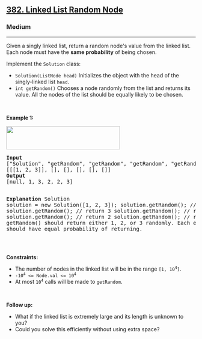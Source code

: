 <h2><a href="https://leetcode.com/problems/linked-list-random-node/">382. Linked List Random Node</a></h2><h3>Medium</h3><hr><div style="user-select: auto;"><p style="user-select: auto;">Given a singly linked list, return a random node's value from the linked list. Each node must have the <strong style="user-select: auto;">same probability</strong> of being chosen.</p>

<p style="user-select: auto;">Implement the <code style="user-select: auto;">Solution</code> class:</p>

<ul style="user-select: auto;">
	<li style="user-select: auto;"><code style="user-select: auto;">Solution(ListNode head)</code> Initializes the object with the head of the singly-linked list <code style="user-select: auto;">head</code>.</li>
	<li style="user-select: auto;"><code style="user-select: auto;">int getRandom()</code> Chooses a node randomly from the list and returns its value. All the nodes of the list should be equally likely to be chosen.</li>
</ul>

<p style="user-select: auto;">&nbsp;</p>
<p style="user-select: auto;"><strong style="user-select: auto;">Example 1:</strong></p>
<img alt="" src="https://assets.leetcode.com/uploads/2021/03/16/getrand-linked-list.jpg" style="width: 302px; height: 62px; user-select: auto;">
<pre style="user-select: auto;"><strong style="user-select: auto;">Input</strong>
["Solution", "getRandom", "getRandom", "getRandom", "getRandom", "getRandom"]
[[[1, 2, 3]], [], [], [], [], []]
<strong style="user-select: auto;">Output</strong>
[null, 1, 3, 2, 2, 3]

<strong style="user-select: auto;">Explanation</strong>
Solution solution = new Solution([1, 2, 3]);
solution.getRandom(); // return 1
solution.getRandom(); // return 3
solution.getRandom(); // return 2
solution.getRandom(); // return 2
solution.getRandom(); // return 3
// getRandom() should return either 1, 2, or 3 randomly. Each element should have equal probability of returning.
</pre>

<p style="user-select: auto;">&nbsp;</p>
<p style="user-select: auto;"><strong style="user-select: auto;">Constraints:</strong></p>

<ul style="user-select: auto;">
	<li style="user-select: auto;">The number of nodes in the linked list will be in the range <code style="user-select: auto;">[1, 10<sup style="user-select: auto;">4</sup>]</code>.</li>
	<li style="user-select: auto;"><code style="user-select: auto;">-10<sup style="user-select: auto;">4</sup> &lt;= Node.val &lt;= 10<sup style="user-select: auto;">4</sup></code></li>
	<li style="user-select: auto;">At most <code style="user-select: auto;">10<sup style="user-select: auto;">4</sup></code> calls will be made to <code style="user-select: auto;">getRandom</code>.</li>
</ul>

<p style="user-select: auto;">&nbsp;</p>
<p style="user-select: auto;"><strong style="user-select: auto;">Follow up:</strong></p>

<ul style="user-select: auto;">
	<li style="user-select: auto;">What if the linked list is extremely large and its length is unknown to you?</li>
	<li style="user-select: auto;">Could you solve this efficiently without using extra space?</li>
</ul>
</div>